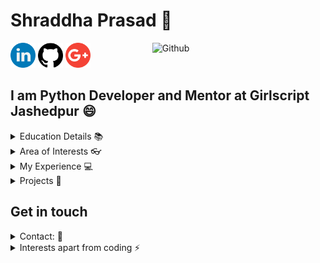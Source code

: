 <h1>Shraddha Prasad 👋</h1>
<img width="55%" align="right" alt="Github" src="https://raw.githubusercontent.com/onimur/.github/master/.resources/git-header.svg" />
<a href="https://www.linkedin.com/in/shraddha-prasad-6a60b0188/"><img src="https://github.com/shraddhavp/shraddhavp/blob/master/linkedin.png" width="40" /></a>
<a href="https://github.com/shraddhavp"><img src="https://github.com/shraddhavp/shraddhavp/blob/master/github-logo.png" width="40" /></a>
<a href="mailto:anitha.shraddha@gmail.com"><img src="https://github.com/shraddhavp/shraddhavp/blob/master/google-plus.png" width="40" /></a>
<h2> I am Python Developer and Mentor at Girlscript Jashedpur 😄</h2>
<details>
<summary>Education Details 📚</summary>
<ul>
  <li>Engineering (Graduating-2020): <a href="https://jssateb.ac.in/">JSS ACADEMY OF TECHNICAL EDUCATION</a></li>
</ul>
</details>

<details>
<summary>Area of Interests 👓 </summary>
<ul>
  <li><a>Skills - Machine Learning, Artificial Intelligence, Data Structures,Open source development </a></li>
  <li><a> Tools - Python, C, C++, Java, Linux-Ubuntu, Git </a></li>
</ul>
</details>


<details>
	<summary> My Experience  💻</summary>
  <ul>
    <li><a>Summer Research Intern at Computer science and Automation IISC,Bangalore</a></li>
    <li><a>Student Intern at American Express</a></li>
     </ul>
</details>
<details>
  <summary>  Projects 🔭 </summary>
  <ul>
    <li>OpenCV and Image processing   Based Face detection using IR thermal camera images for Army @IISC,Bangalore </li>
    <li>Automaion of manula tasks and data analytics at AmEx</li>
  </ul>
</details>
<h2>Get in touch </h2>
<details>
  <summary>Contact: 💬</summary>
  <ul>
  <li>Mail  at <a href="mailto: anitha.shraddha@gmail.com">
   anitha.shraddha@gmail.com <br>
  </a></li>
</ul>
</details>
<details>
  <summary>Interests apart from coding ⚡ </summary>
  <ul>
    <li>Classical Hindustani Singer </li>
     <li>Blogging </li>
     <li>Poem Writer -Poet</li>
    </ul>
</details>
